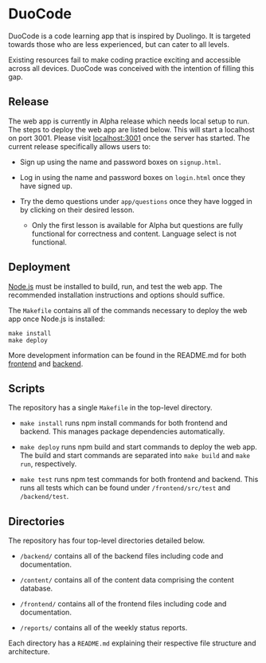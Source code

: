 # DuoCode

DuoCode is a code learning app that is inspired by Duolingo. It is targeted towards those who are less experienced, but can cater to all levels. 

Existing resources fail to make coding practice exciting and accessible across all devices. DuoCode was conceived with the intention of filling this gap. 

## Release

The web app is currently in Alpha release which needs local setup to run. The steps to deploy the web app are listed below. This will start a localhost on port 3001. Please visit [localhost:3001](http://localhost:3001) once the server has started. The current release specifically allows users to:

- Sign up using the name and password boxes on `signup.html`.

- Log in using the name and password boxes on `login.html` once they have signed up.

- Try the demo questions under `app/questions` once they have logged in by clicking on their desired lesson.

    - Only the first lesson is available for Alpha but questions are fully functional for correctness and content. Language select is not functional.

## Deployment

[Node.js](https://nodejs.org/en/download) must be installed to build, run, and test the web app. The recommended installation instructions and options should suffice. 

The ```Makefile``` contains all of the commands necessary to deploy the web app once Node.js is installed:

```shell
make install
make deploy
```

More development information can be found in the README.md for both [frontend](frontend/README.md) and [backend](backend/README.md).

## Scripts

The repository has a single ```Makefile``` in the top-level directory.

- ```make install``` runs npm install commands for both frontend and backend. This manages package dependencies automatically.

- ```make deploy``` runs npm build and start commands to deploy the web app. The build and start commands are separated into ```make build``` and ```make run```, respectively.

- ```make test``` runs npm test commands for both frontend and backend. This runs all tests which can be found under ```/frontend/src/test``` and ```/backend/test```.

## Directories

The repository has four top-level directories detailed below.

- ```/backend/``` contains all of the backend files including code and documentation. 

- ```/content/``` contains all of the content data comprising the content database.

- ```/frontend/``` contains all of the frontend files including code and documentation.

- ```/reports/``` contains all of the weekly status reports.

Each directory has a ```README.md``` explaining their respective file structure and architecture.
